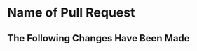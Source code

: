# Name of Pull Request

<!--

To save us all time, make sure to do the following before submitting a PR

1. Fork [the repository](https://github.com/juxttech/slack-webhook-logger) and create your branch from `master`.
2. Run `yarn install` in the repository root.
3. If you've fixed a bug or added code that should be tested, add tests!
4. Ensure the test suite passes (`yarn test`). Tip: `yarn run test:local` shows you your results and coverage in the console
5. Make sure the total test coverage is AT LEAST 90%
6. Include both positive and negative test cases

-->

## The Following Changes Have Been Made

<!-- Use a bulleted list to show exactly what you've done, include an image if needed -->
